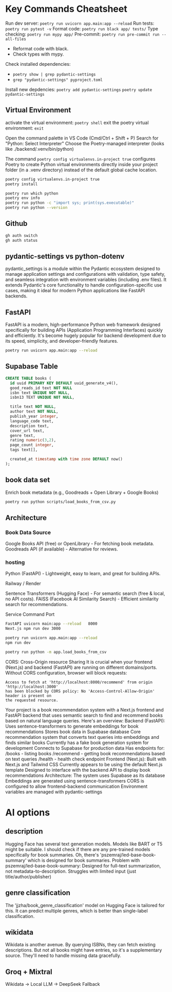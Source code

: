 # Key Commands Cheatsheet
Run dev server:	```poetry run uvicorn app.main:app --reload```
Run tests:	```poetry run pytest -v```
Format code:	```poetry run black app/ tests/```
Type checking:	```poetry run mypy app/```
Pre-commit:	```poetry run pre-commit run --all-files```
- Reformat code with black.
- Check types with mypy.

Check installed dependencies: 
- ```poetry show | grep pydantic-settings```
- ```grep "pydantic-settings" pyproject.toml```

Install new depdencies:
```poetry add pydantic-settings```
```poetry update pydantic-settings```

## Virtual Environment
activate the virtual environment: ```poetry shell```
exit the poetry virtual environment: ```exit```

Open the command palette in VS Code (Cmd/Ctrl + Shift + P)
Search for "Python: Select Interpreter"
Choose the Poetry-managed interpreter (looks like ./backend/.venv/bin/python)


The command ```poetry config virtualenvs.in-project true``` configures Poetry to create Python virtual environments directly inside your project folder (in a .venv directory) instead of the default global cache location.
```bash
poetry config virtualenvs.in-project true
poetry install

poetry run which python
poetry env info
poetry run python -c "import sys; print(sys.executable)"
poetry run python --version

```



## Github
```bash
gh auth switch
gh auth status
```


## pydantic-settings vs python-dotenv
pydantic_settings is a module within the Pydantic ecosystem designed to manage application settings and configurations with validation, type safety, and seamless integration with environment variables (including .env files). It extends Pydantic's core functionality to handle configuration-specific use cases, making it ideal for modern Python applications like FastAPI backends.

## FastAPI
FastAPI is a modern, high-performance Python web framework designed specifically for building APIs (Application Programming Interfaces) quickly and efficiently. It's become hugely popular for backend development due to its speed, simplicity, and developer-friendly features.
```bash
poetry run uvicorn app.main:app --reload

```


## Supabase Table
```sql
CREATE TABLE books (
  id uuid PRIMARY KEY DEFAULT uuid_generate_v4(),
  good_reads_id text NOT NULL 
  isbn text UNIQUE NOT NULL,
  isbn13 TEXT UNIQUE NOT NULL,

  title text NOT NULL,
  author text NOT NULL,
  publish_year integer,
  language_code text,
  description text,
  cover_url text,
  genre text,
  rating numeric(3,2),
  page_count integer,
  tags text[],

  created_at timestamp with time zone DEFAULT now()
);
```


## book data set
Enrich book metadata (e.g., Goodreads + Open Library + Google Books)
```bash
poetry run python scripts/load_books_from_csv.py
```


## Architecture
### Book Data Source
Google Books API (free) or OpenLibrary - For fetching book metadata.
Goodreads API (if available) - Alternative for reviews.


### hosting
Python (FastAPI) - Lightweight, easy to learn, and great for building APIs.

Railway / Render

Sentence Transformers (Hugging Face) - For semantic search (free & local, no API costs).
FAISS (Facebook AI Similarity Search) - Efficient similarity search for recommendations.

Service	Command	Port
```bash
FastAPI	uvicorn main:app --reload	8000
Next.js	npm run dev	3000
```

```bash
poetry run uvicorn app.main:app --reload
npm run dev
```

```bash
poetry run python -m app.load_books_from_csv
```


CORS: Cross-Origin resource Sharing
It is crucial when your frontend (Next.js) and backend (FastAPI) are running on different domains/ports.
Without CORS configuration, browser will block requests:
```
Access to fetch at 'http://localhost:8000/recommend' from origin 'http://localhost:3000' 
has been blocked by CORS policy: No 'Access-Control-Allow-Origin' header is present on 
the requested resource.
```

Your project is a book recommendation system with a Next.js frontend and FastAPI backend that uses semantic search to find and recommend books based on natural language queries. Here's an overview:
Backend (FastAPI):
Uses sentence-transformers to generate embeddings for book recommendations
Stores book data in Supabase database
Core recommendation system that converts text queries into embeddings and finds similar books
Currently has a fake book generation system for development
Connects to Supabase for production data
Has endpoints for:
/books - listing books
/recommend - getting book recommendations based on text queries
/health - health check endpoint
Frontend (Next.js):
Built with Next.js and Tailwind CSS
Currently appears to be using the default Next.js template
Designed to interface with the backend API to display book recommendations
Architecture:
The system uses Supabase as its database
Embeddings are generated using sentence-transformers
CORS is configured to allow frontend-backend communication
Environment variables are managed with pydantic-settings


# AI options
## description
Hugging Face has several text generation models. Models like BART or T5 might be suitable. I should check if there are any pre-trained models specifically for book summaries. Oh, there's 'pszemraj/led-base-book-summary' which is designed for book summaries. Problem with pszemraj/led-base-book-summary:
Designed for full-text summarization, not metadata-to-description. Struggles with limited input (just title/author/publisher)

## genre classification
The 'jjzha/book_genre_classification' model on Hugging Face is tailored for this. It can predict multiple genres, which is better than single-label classification.
## wikidata
Wikidata is another avenue. By querying ISBNs, they can fetch existing descriptions. But not all books might have entries, so it's a supplementary source. They'll need to handle missing data gracefully.

## Groq + Mixtral
Wikidata → Local LLM → DeepSeek Fallback


